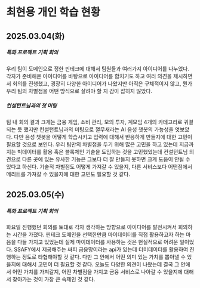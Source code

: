 # 최현용 개인 학습 현황

## 2025.03.04(화)
##### 특화 프로젝트 기획 회의
 우리 팀이 도메인으로 정한 핀테크에 대해서 팀원들과 여러가지 아이디어를 나누었다. 각자가 준비해온 아이디어를 바탕으로 아이디어를 합치기도 하고 여러 의견을 제시하면서 회의를 진행했고, 굉장히 다양한 아이디어가 나왔지만 아직은 구체적이지 않고, 뭔가 우리 팀의 차별점을 어떤 방식으로 살려야 할 지 감이 잡히지 않았다.
##### 컨설턴트님과의 첫 미팅
 팀 내 회의 결과 크게는 금융 게임, 소비 관리, 모의 투자, 계모임 4개의 카테고리로 귀결되는 듯 했지만 컨설턴트님과의 미팅으로 껄무새라는 AI 음성 챗봇의 가능성을 엿보았다. 다만 음성 챗봇을 어떻게 학습시키고 입력에 대해서 반응하게 만들지에 대한 고민이 필요할 것으로 보인다. 
우리 팀만의 차별점을 두기 위해 많은 고민을 하고 있는데 지금까지는 빅데이터를 활용 혹은 블록체인 기술을 도입하는 것을 고민했었는데 컨설턴트님 의견으로 다른 곳에 있는 유사한 기능은 그보다 더 잘 만들지 못하면 크게 도움이 안될 수 있다고 하신다. 기술적 차별점도 어떻게 가져갈 수 있을지, 다른 서비스보다 어떤점에서 메리트를 가져갈 수 있을지에 대한 고민도 필요할 것 같다. 

## 2025.03.05(수)
##### 특화 프로젝트 기획 회의
 화요일 진행했던 회의를 토대로 각자 생각하는 방향으로 아이디어를 발전시켜서 회의하는 시간을 가졌다. 핀테크 도메인을 선택한만큼 마이데이터를 직접 활용하고자 하는 마음을 다들 가지고 있었는데 실제 마이데이터를 사용하는 것은 현실적으로 어려운 일이었다. SSAFY에서 제공해주는 싸피 금융망이라는 api가 있는데 더미데이터를 활용하여 진행하는 정도로 타협해야할 것 같다. 다만 그 안에서 어떤 의미 있는 가치를 뽑아낼 수 있을지에 대해서 고민이 더 필요할 것 같다. 오늘도 다양한 의견이 나왔는데 결국 그 안에서 어떤 가치를 가져갈지, 어떤 차별점을 가지고 금융 서비스로 나아갈 수 있을지에 대해서 찾아가는 것이 가장 큰 숙제인 것 같다.
